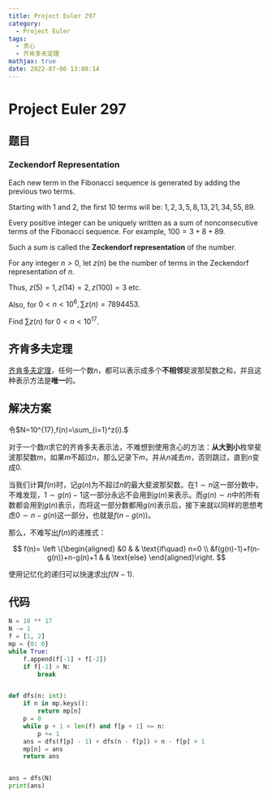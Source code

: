 ```yaml
---
title: Project Euler 297
category:
  - Project Euler
tags:
  - 贪心
  - 齐肯多夫定理
mathjax: true
date: 2022-07-06 13:08:14
---
```


<escape><!-- more --></escape>

# Project Euler 297

## 题目

### Zeckendorf Representation

Each new term in the Fibonacci sequence is generated by adding the previous two terms.

Starting with $1$ and $2$, the first $10$ terms will be: $1, 2, 3, 5, 8, 13, 21, 34, 55, 89$.

Every positive integer can be uniquely written as a sum of nonconsecutive terms of the Fibonacci sequence. For example, $100 = 3 + 8 + 89$.

Such a sum is called the **Zeckendorf representation** of the number.

For any integer $n>0$, let $z(n)$ be the number of terms in the Zeckendorf representation of $n$.

Thus, $z(5)=1, z(14)=2, z(100)=3$ etc.

Also, for $0<n<10^6, \sum z(n)=7894453$.

Find $\sum z(n)$ for $0<n<10^{17}$.

## 齐肯多夫定理

[齐肯多夫定理](https://en.wikipedia.org/wiki/Zeckendorf%27s_theorem)，任何一个数$n$，都可以表示成多个**不相邻**斐波那契数之和，并且这种表示方法是**唯一**的。

## 解决方案

令$N=10^{17},f(n)=\sum_{i=1}^z(i).$

对于一个数$n$求它的齐肯多夫表示法，不难想到使用贪心的方法：**从大到小**枚举斐波那契数$m$，如果$m$不超过$n$，那么记录下$m$，并从$n$减去$m$，否则跳过，直到$n$变成$0$.

当我们计算$f(n)$时，记$g(n)$为不超过$n$的最大斐波那契数。在$1\sim n$这一部分数中，不难发现，$1\sim g(n)-1$这一部分永远不会用到$g(n)$来表示。而$g(n)\sim n$中的所有数都会用到$g(n)$表示，而将这一部分数都用$g(n)$表示后，接下来就以同样的思想考虑$0\sim n-g(n)$这一部分，也就是$f(n-g(n))$。

那么，不难写出$f(n)$的递推式：

$$
f(n)=
\left \{\begin{aligned}
  &0 & & \text{if\quad} n=0 \\
  &f(g(n)-1)+f(n-g(n))+n-g(n)+1 & & \text{else}
\end{aligned}\right.
$$

使用记忆化的递归可以快速求出$f(N-1)$.

## 代码

```py
N = 10 ** 17
N -= 1
f = [1, 2]
mp = {0: 0}
while True:
    f.append(f[-1] + f[-2])
    if f[-1] > N:
        break


def dfs(n: int):
    if n in mp.keys():
        return mp[n]
    p = 0
    while p + 1 < len(f) and f[p + 1] <= n:
        p += 1
    ans = dfs(f[p] - 1) + dfs(n - f[p]) + n - f[p] + 1
    mp[n] = ans
    return ans


ans = dfs(N)
print(ans)

```
